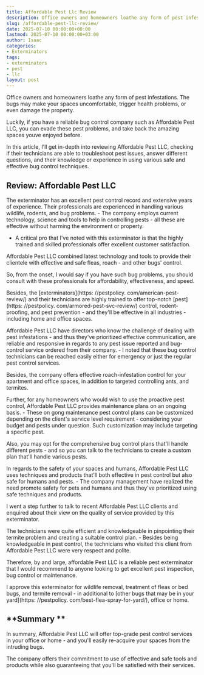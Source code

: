 ```yaml
---
title: Affordable Pest Llc Review
description: Office owners and homeowners loathe any form of pest infestations. The bugs may make your spaces uncomfortable, trigger health problems, or even damage the...
slug: /affordable-pest-llc-review/
date: 2025-07-10 00:00:00+00:00
lastmod: 2025-07-10 00:00:00+03:00
author: Isaac
categories:
- Exterminators
tags:
- exterminators
- pest
- llc
layout: post
---
```


Office owners and homeowners loathe any form of pest infestations. The bugs may make your spaces uncomfortable, trigger health problems, or even damage the property.

Luckily, if you have a reliable bug control company such as Affordable Pest LLC, you can evade these pest problems, and take back the amazing spaces youve enjoyed before.

In this article, I'll get in-depth into reviewing Affordable Pest LLC, checking if their technicians are able to troubleshoot pest issues, answer different questions, and their knowledge or experience in using various safe and effective bug control techniques.

##  **Review: Affordable Pest LLC**

The exterminator has an excellent pest control record and extensive years of experience. Their professionals are experienced in handling various wildlife, rodents, and bug problems. - The company employs current technology, science and tools to help in controlling pests - all these are effective without harming the environment or property.

- A critical pro that I've noted with this exterminator is that the highly trained and skilled professionals offer excellent customer satisfaction.

Affordable Pest LLC combined latest technology and tools to provide their clientele with effective and safe fleas, roach - and other bugs' control.

So, from the onset, I would say if you have such bug problems, you should consult with these professionals for affordability, effectiveness, and speed.

Besides, the [exterminators](https: //pestpolicy. com/american-pest-review/) and their technicians are highly trained to offer top-notch [pest](https: //pestpolicy. com/armored-pest-svc-review/) control, rodent-proofing, and pest prevention - and they'll be effective in all industries - including home and office spaces.

Affordable Pest LLC have directors who know the challenge of dealing with pest infestations - and thus they've prioritized effective communication, are reliable and responsive in regards to any pest issue reported and bug-control service ordered from their company. - I noted that these bug control technicians can be reached easily either for emergency or just the regular pest control services.

Besides, the company offers effective roach-infestation control for your apartment and office spaces, in addition to targeted controlling ants, and termites.

Further, for any homeowners who would wish to use the proactive pest control, Affordable Pest LLC provides maintenance plans on an ongoing basis. - These on gong maintenance pest control plans can be customized depending on the client's service level requirement - considering your budget and pests under question. Such customization may include targeting a specific pest.

Also, you may opt for the comprehensive bug control plans that'll handle different pests - and so you can talk to the technicians to create a custom plan that'll handle various pests.

In regards to the safety of your spaces and humans, Affordable Pest LLC uses techniques and products that'll both effective in pest control but also safe for humans and pests. - The company management have realized the need promote safety for pets and humans and thus they've prioritized using safe techniques and products.

I went a step further to talk to recent Affordable Pest LLC clients and enquired about their view on the quality of service provided by this exterminator.

The technicians were quite efficient and knowledgeable in pinpointing their termite problem and creating a suitable control plan. - Besides being knowledgeable in pest control, the technicians who visited this client from Affordable Pest LLC were very respect and polite.

Therefore, by and large, affordable Pest LLC is a reliable pest exterminator that I would recommend to anyone looking to get excellent pest inspection, bug control or maintenance.

I approve this exterminator for wildlife removal, treatment of fleas or bed bugs, and termite removal - in additional to [other bugs that may be in your yard](https: //pestpolicy. com/best-flea-spray-for-yard/), office or home.

##  **Summary **

In summary, Affordable Pest LLC will offer top-grade pest control services in your office or home - and you'll easily re-acquire your spaces from the intruding bugs.

The company offers their commitment to use of effective and safe tools and products while also guaranteeing that you'll be satisfied with their services.
